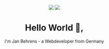 <div align="center">
<img src="https://img.shields.io/github/followers/behrens-de?style=flat&label=GitHub Followers">
<img src="https://img.shields.io/github/stars/behrens-de?style=flat&label=GitHub Stars">

</div>
  <div align="center">
  <h1>Hello World 👋,</h1>
  <p>I'm Jan Behrens - a Webdeveloper from Germany</p>
</div>


